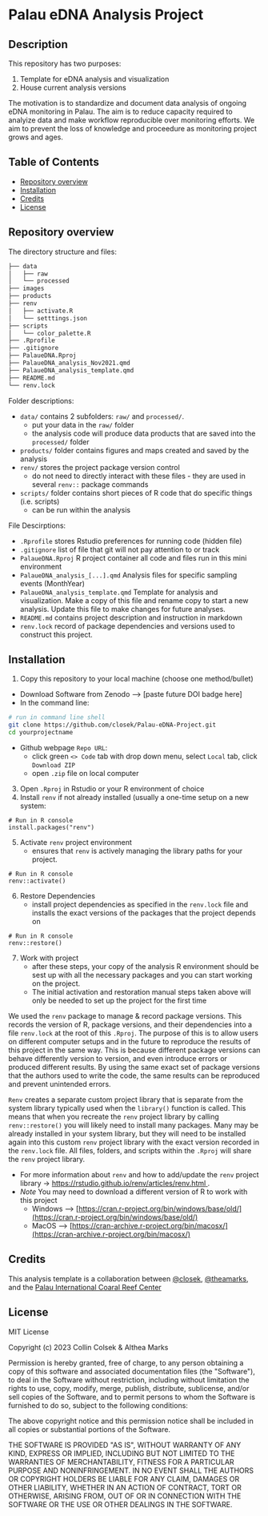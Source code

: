 # Palau eDNA Analysis Project

## Description

This repository has two purposes: 

1) Template for eDNA analysis and visualization
2) House current analysis versions

The motivation is to standardize and document data analysis of ongoing eDNA monitoring in Palau. The aim is to reduce capacity required to analyize data and make workflow reproducible over monitoring efforts. We aim to prevent the loss of knowledge and proceedure as monitoring project grows and ages. 

## Table of Contents

- [Repository overview](#repository-overview)
- [Installation](#installation)
- [Credits](#credits)
- [License](#license)

## Repository overview

The directory structure and files:

```bash
├── data
│   ├── raw
│   └── processed
├── images
├── products
├── renv
│   ├── activate.R
│   └── setttings.json
├── scripts
│   └── color_palette.R
├── .Rprofile
├── .gitignore
├── PalaueDNA.Rproj
├── PalaueDNA_analysis_Nov2021.qmd
├── PalaueDNA_analysis_template.qmd
├── README.md
└── renv.lock
```

Folder descriptions:

- `data/` contains 2 subfolders:  `raw/` and `processed/`.
  - put your data in the `raw/` folder
  - the analysis code will produce data products that are saved into the `processed/` folder
- `products/` folder contains figures and maps created and saved by the analysis
- `renv/` stores the project package version control
  - do not need to directly interact with these files - they are used in several `renv::` package commands
- `scripts/` folder contains short pieces of R code that do specific things (i.e. scripts)
  - can be run within the analysis
 
File Descirptions:

- `.Rprofile` stores Rstudio preferences for running code (hidden file)
- `.gitignore` list of file that git will not pay attention to or track
- `PalaueDNA.Rproj` R project container all code and files run in this mini environment
- `PalaueDNA_analysis_[...].qmd` Analysis files for specific sampling events (MonthYear)
- `PalaueDNA_analysis_template.qmd` Template for analysis and visualization. Make a copy of this file and rename copy to start a new analysis. Update this file to make changes for future analyses.
- `README.md` contains project description and instruction in markdown
- `renv.lock` record of package dependencies and versions used to construct this project. 

## Installation

1) Copy this repository to your local machine (choose one method/bullet)
  - Download Software from Zenodo --> [paste future DOI badge here]
  - In the command line:
```bash
# run in command line shell
git clone https://github.com/closek/Palau-eDNA-Project.git
cd yourprojectname
```
  -  Github webpage `Repo URL`:
      - click green `<> Code` tab with drop down menu, select `Local` tab, click `Download ZIP`
      - open `.zip` file on local computer

3) Open `.Rproj` in Rstudio or your R environment of choice
4) Install `renv` if not already installed (usually a one-time setup on a new system:
```
# Run in R console
install.packages("renv")
```
5) Activate `renv` project environment
     - ensures that `renv` is actively managing the library paths for your project.
```
# Run in R console
renv::activate()
```

6) Restore Dependencies
     - install project dependencies as specified in the `renv.lock` file and installs the exact versions of the packages that the project depends on
```
# Run in R console
renv::restore()
```
7) Work with project
     - after these steps, your copy of the analysis R environment should be sest up with all the necessary packages and you can start working on the project.
     - The initial activation and restoration manual steps taken above will only be needed to set up the project for the first time

We used the `renv` package to manage & record package versions. This records the version of R, package versions, and their dependencies into a file `renv.lock` at the root of this `.Rproj`. The purpose of this is to allow users on different computer setups and in the future to reproduce the results of this project in the same way. This is because different package versions can behave differently version to version, and even introduce errors or produced different results. By using the same exact set of package versions that the authors used to write the code, the same results can be reproduced and prevent unintended errors.

`Renv` creates a separate custom project library that is separate from the system library typically used when the `library()` function is called. This means that when you recreate the `renv` project library by calling `renv::restore()` you will likely need to install many packages. Many may be already installed in your system library, but they will need to be installed again into this custom `renv` project library with the exact version recorded in the `renv.lock` file. All files, folders, and scripts within the `.Rproj` will share the `renv` project library.

- For more information about `renv` and how to add/update the `renv` project library -> [https://rstudio.github.io/renv/articles/renv.html ](https://rstudio.github.io/renv/articles/renv.html).
- *Note* You may need to download a different version of R to work with this project
  - Windows --> [https://cran.r-project.org/bin/windows/base/old/](https://cran.r-project.org/bin/windows/base/old/)
  - MacOS --> [https://cran-archive.r-project.org/bin/macosx/](https://cran-archive.r-project.org/bin/macosx/)

## Credits

This analysis template is a collaboration between [@closek](https://github.com/closek), [@theamarks](https://github.com/theamarks), and the [Palau International Coaral Reef Center](https://picrc.org/)

## License

MIT License

Copyright (c) 2023 Collin Colsek & Althea Marks

Permission is hereby granted, free of charge, to any person obtaining a copy
of this software and associated documentation files (the "Software"), to deal
in the Software without restriction, including without limitation the rights
to use, copy, modify, merge, publish, distribute, sublicense, and/or sell
copies of the Software, and to permit persons to whom the Software is
furnished to do so, subject to the following conditions:

The above copyright notice and this permission notice shall be included in all
copies or substantial portions of the Software.

THE SOFTWARE IS PROVIDED "AS IS", WITHOUT WARRANTY OF ANY KIND, EXPRESS OR
IMPLIED, INCLUDING BUT NOT LIMITED TO THE WARRANTIES OF MERCHANTABILITY,
FITNESS FOR A PARTICULAR PURPOSE AND NONINFRINGEMENT. IN NO EVENT SHALL THE
AUTHORS OR COPYRIGHT HOLDERS BE LIABLE FOR ANY CLAIM, DAMAGES OR OTHER
LIABILITY, WHETHER IN AN ACTION OF CONTRACT, TORT OR OTHERWISE, ARISING FROM,
OUT OF OR IN CONNECTION WITH THE SOFTWARE OR THE USE OR OTHER DEALINGS IN THE
SOFTWARE.
